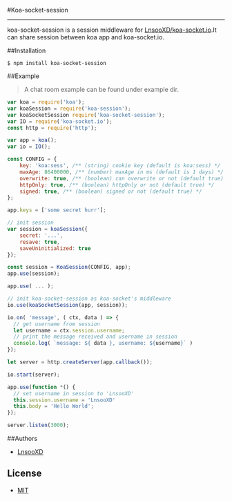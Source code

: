 #Koa-socket-session
***
koa-socket-session is a session middleware for [LnsooXD/koa-socket.io](https://github.com/LnsooXD/koa-socket.io).It
 can share session between koa app and koa-socket.io.
 
##Installation

```shell
$ npm install koa-socket-session
```

##Example

> A chat room example can be found under example dir.

```js
var koa = require('koa');
var koaSession = require('koa-session');
var koaSocketSession require('koa-socket-session');
var IO = require('koa-socket.io');
const http = require('http');

var app = koa();
var io = IO();

const CONFIG = {
    key: 'koa:sess', /** (string) cookie key (default is koa:sess) */
    maxAge: 86400000, /** (number) maxAge in ms (default is 1 days) */
    overwrite: true, /** (boolean) can overwrite or not (default true) */
    httpOnly: true, /** (boolean) httpOnly or not (default true) */
    signed: true, /** (boolean) signed or not (default true) */
};

app.keys = ['some secret hurr'];

// init session
var session = koaSession({
	secret: '...',
	resave: true,
	saveUninitialized: true
});

const session = KoaSession(CONFIG, app);
app.use(session);

app.use( ... );

// init koa-socket-session as koa-socket's middleware
io.use(koaSocketSession(app, session));

io.on( 'message', ( ctx, data ) => {
  // get username from session
  let username = ctx.session.username;
  // print the message received and username in session
  console.log( `message: ${ data }, username: ${username}` )
});

let server = http.createServer(app.callback());

io.start(server);

app.use(function *() {
  // set username in session to 'LnsooXD'
  this.session.username = 'LnsooXD'
  this.body = 'Hello World';
});

server.listen(3000);

```
##Authors

- [LnsooXD](https://github.com/LnsooXD)

## License

- [MIT](http://spdx.org/licenses/MIT)

